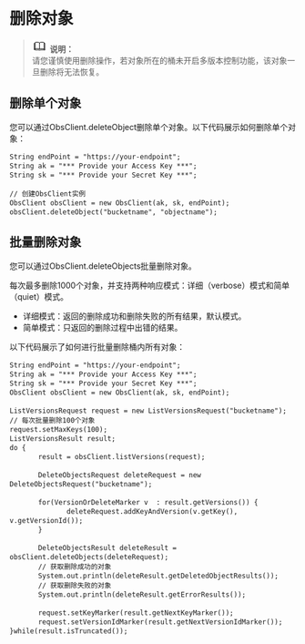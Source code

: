 # 删除对象<a name="ZH-CN_TOPIC_0142815453"></a>

>![](public_sys-resources/icon-note.gif) **说明：**   
>请您谨慎使用删除操作，若对象所在的桶未开启多版本控制功能，该对象一旦删除将无法恢复。  

## 删除单个对象<a name="section179775814719"></a>

您可以通过ObsClient.deleteObject删除单个对象。以下代码展示如何删除单个对象：

```
String endPoint = "https://your-endpoint";
String ak = "*** Provide your Access Key ***";
String sk = "*** Provide your Secret Key ***";

// 创建ObsClient实例
ObsClient obsClient = new ObsClient(ak, sk, endPoint);
obsClient.deleteObject("bucketname", "objectname");
```

## 批量删除对象<a name="section173306884820"></a>

您可以通过ObsClient.deleteObjects批量删除对象。

每次最多删除1000个对象，并支持两种响应模式：详细（verbose）模式和简单（quiet）模式。

-   详细模式：返回的删除成功和删除失败的所有结果，默认模式。
-   简单模式：只返回的删除过程中出错的结果。

以下代码展示了如何进行批量删除桶内所有对象：

```
String endPoint = "https://your-endpoint";
String ak = "*** Provide your Access Key ***";
String sk = "*** Provide your Secret Key ***";
ObsClient obsClient = new ObsClient(ak, sk, endPoint);

ListVersionsRequest request = new ListVersionsRequest("bucketname");
// 每次批量删除100个对象
request.setMaxKeys(100);
ListVersionsResult result;
do {  
       result = obsClient.listVersions(request);
       
       DeleteObjectsRequest deleteRequest = new DeleteObjectsRequest("bucketname");
       
       for(VersionOrDeleteMarker v  : result.getVersions()) {
              deleteRequest.addKeyAndVersion(v.getKey(), v.getVersionId());
       }
       
       DeleteObjectsResult deleteResult = obsClient.deleteObjects(deleteRequest);
       // 获取删除成功的对象
       System.out.println(deleteResult.getDeletedObjectResults());
       // 获取删除失败的对象
       System.out.println(deleteResult.getErrorResults());
       
       request.setKeyMarker(result.getNextKeyMarker());
       request.setVersionIdMarker(result.getNextVersionIdMarker());
}while(result.isTruncated());
```

